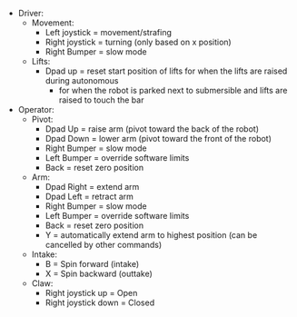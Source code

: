 - Driver:
  - Movement:
    - Left joystick = movement/strafing
    - Right joystick = turning (only based on x position)
    - Right Bumper = slow mode
  - Lifts:
    - Dpad up = reset start position of lifts for when the lifts are raised during autonomous
      - for when the robot is parked next to submersible and lifts are raised to touch the bar
- Operator:
  - Pivot:
    - Dpad Up = raise arm (pivot toward the back of the robot)
    - Dpad Down = lower arm (pivot toward the front of the robot)
    - Right Bumper = slow mode
    - Left Bumper = override software limits
    - Back = reset zero position
  - Arm:
    - Dpad Right = extend arm
    - Dpad Left = retract arm
    - Right Bumper = slow mode
    - Left Bumper = override software limits
    - Back = reset zero position
    - Y = automatically extend arm to highest position (can be cancelled by other commands)
  - Intake:
    - B = Spin forward (intake)
    - X = Spin backward (outtake)
  - Claw:
    - Right joystick up = Open
    - Right joystick down = Closed